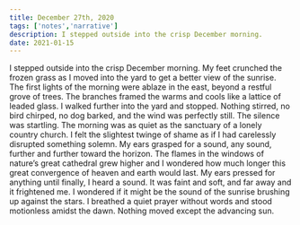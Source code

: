 ```yaml
---
title: December 27th, 2020
tags: ['notes','narrative']
description: I stepped outside into the crisp December morning. 
date: 2021-01-15
---
```

<span class="dropcap">I</span> stepped outside into the crisp December morning.  My feet crunched the frozen grass as I moved into the yard to get a better view of the sunrise. The first lights of the morning were ablaze in the east, beyond a restful grove of trees. The branches framed the warms and cools like a lattice of leaded glass. I walked further into the yard and stopped. Nothing stirred, no bird chirped, no dog barked, and the wind was perfectly still. The silence was startling. The morning was as quiet as the sanctuary of a lonely country church. I felt the slightest twinge of shame as if I had carelessly disrupted something solemn. My ears grasped for a sound, any sound, further and further toward the horizon. The flames in the windows of nature’s great cathedral grew higher and I wondered how much longer this great convergence of heaven and earth would last. My ears pressed for anything until finally, I heard a sound. It was faint and soft, and far away and it frightened me. I wondered if it might be the sound of the sunrise brushing up against the stars. I breathed a quiet prayer without words and stood motionless amidst the dawn. Nothing moved except the advancing sun.